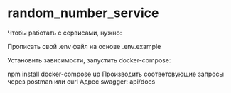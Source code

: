 # random_number_service
Чтобы работать с сервисами, нужно:

Прописать свой .env файл на основе .env.example

Установить зависимости, запуcтить docker-compose:

npm install
docker-compose up
Производить соответсвующие запросы через postman или curl
Адрес swagger: api/docs